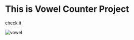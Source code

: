 <h1>This is Vowel Counter Project </h1>

<a href="https://maryama-mohamed.github.io/Vowel-Counter-Project/"> check it</a>

![vowel](https://github.com/user-attachments/assets/f1dfbd9e-e387-472d-b78d-dd4c21d9eec4)

